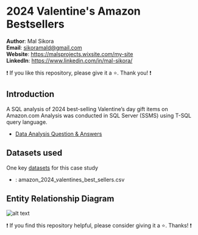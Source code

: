 # 2024 Valentine's Amazon Bestsellers

**Author**: Mal Sikora <br />
**Email**: sikoramald@gmail.com <br />
**Website**: https://malsprojects.wixsite.com/my-site  <br />
**LinkedIn**: https://www.linkedin.com/in/mal-sikora/  <br />

:exclamation: If you like this repository, please give it a :star:. Thank you! :exclamation:

## Introduction
A SQL analysis of 2024 best-selling Valentine’s day gift items on Amazon.com 
Analysis was conducted in SQL Server (SSMS) using T-SQL query language. 

* [Data Analysis Question & Answers](./questions_and_answers.md)

## Datasets used
One key [datasets](./source_data/csv/) for this case study
- <strong> </strong>: amazon_2024_valentines_best_sellers.csv

## Entity Relationship Diagram
![alt text](./images/ERD.PNG)

:exclamation: If you find this repository helpful, please consider giving it a :star:. Thanks! :exclamation:

